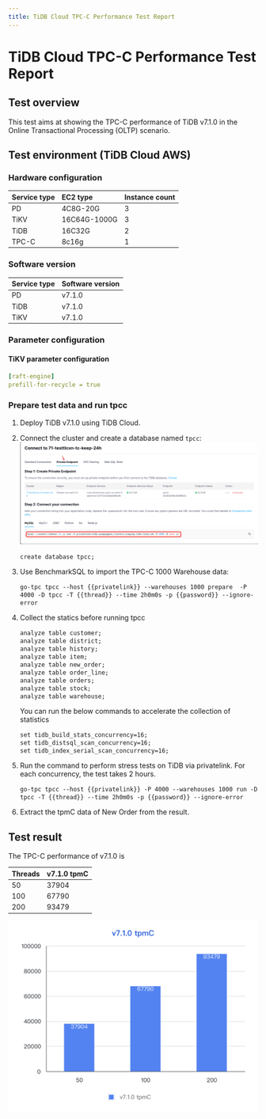 ```yaml
---
title: TiDB Cloud TPC-C Performance Test Report
---
```


# TiDB Cloud TPC-C Performance Test Report

## Test overview

This test aims at showing the TPC-C performance of TiDB v7.1.0 in the Online Transactional Processing (OLTP) scenario.

## Test environment (TiDB Cloud AWS)

### Hardware configuration

| Service type | EC2 type | Instance count |
|:----------|:----------|:----------|
| PD        | 4C8G-20G |     3     |
| TiKV      |16C64G-1000G|     3     |
| TiDB      | 16C32G|     2     |
| TPC-C  | 8c16g|     1     |

### Software version

| Service type | Software version  |
| :----------- | :---------------- |
| PD           | v7.1.0  |
| TiDB         | v7.1.0 |
| TiKV         | v7.1.0 |

### Parameter configuration

#### TiKV parameter configuration

```yaml
[raft-engine]
prefill-for-recycle = true
```

### Prepare test data and run tpcc

1. Deploy TiDB v7.1.0 using TiDB Cloud.
2. Connect the cluster and create a database named `tpcc`: 
   ![privatelink](/media/tidb-cloud/privatelink.png)

   ```
   create database tpcc;
   ```
3. Use BenchmarkSQL to import the TPC-C 1000 Warehouse data: 
   ```
   go-tpc tpcc --host {{privatelink}} --warehouses 1000 prepare  -P 4000 -D tpcc -T {{thread}} --time 2h0m0s -p {{password}} --ignore-error
   ```
4. Collect the statics before running tpcc
   ```
   analyze table customer; 
   analyze table district; 
   analyze table history; 
   analyze table item; 
   analyze table new_order; 
   analyze table order_line; 
   analyze table orders; 
   analyze table stock; 
   analyze table warehouse;
   ```
   You can run the below commands to accelerate the collection of statistics
   ```
   set tidb_build_stats_concurrency=16;
   set tidb_distsql_scan_concurrency=16;
   set tidb_index_serial_scan_concurrency=16;
   ```
5. Run the command to perform stress tests on TiDB via privatelink. For each concurrency, the test takes 2 hours.
   ```
   go-tpc tpcc --host {{privatelink}} -P 4000 --warehouses 1000 run -D tpcc -T {{thread}} --time 2h0m0s -p {{password}} --ignore-error
   ``` 
6. Extract the tpmC data of New Order from the result.

## Test result

The TPC-C performance of v7.1.0 is 

| Threads |  v7.1.0 tpmC |
|:----------|:----------|
|50|37904|
|100|67790|
|200|93479|

![TPC-C](/media/tidb-cloud/v7.1.0-tpmC.png)
